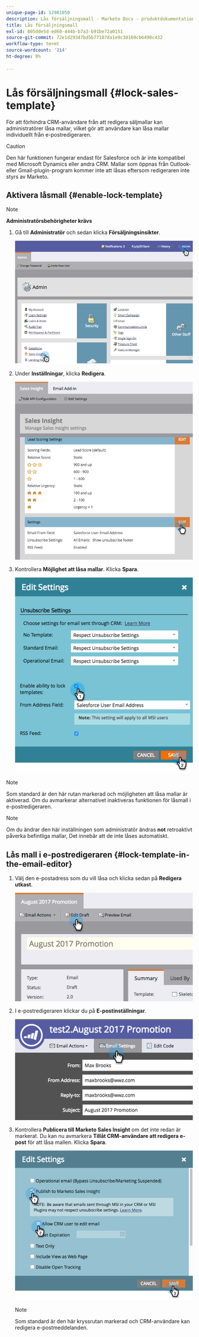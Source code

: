 ```yaml
---
unique-page-id: 12981050
description: Lås försäljningsmall - Marketo Docs - produktdokumentation
title: Lås försäljningsmall
exl-id: 005dde5d-ed60-444b-b7a3-b91be72a0151
source-git-commit: 72e1d29347bd5b77107da1e9c30169cb6490c432
workflow-type: tm+mt
source-wordcount: '214'
ht-degree: 0%

---
```


# Lås försäljningsmall {#lock-sales-template}

För att förhindra CRM-användare från att redigera säljmallar kan administratörer låsa mallar, vilket gör att användare kan låsa mallar individuellt från e-postredigeraren.

>[!CAUTION]
>
>Den här funktionen fungerar endast för Salesforce och är inte kompatibel med Microsoft Dynamics eller andra CRM. Mallar som öppnas från Outlook- eller Gmail-plugin-program kommer inte att låsas eftersom redigeraren inte styrs av Marketo.

## Aktivera låsmall {#enable-lock-template}

>[!NOTE]
>
>**Administratörsbehörigheter krävs**

1. Gå till **Administratör** och sedan klicka **Försäljningsinsikter**.

   ![](assets/1.png)

1. Under **Inställningar**, klicka **Redigera**.

   ![](assets/2.png)

1. Kontrollera **Möjlighet att låsa mallar**. Klicka **Spara**.

   ![](assets/image2017-10-9-8-3a19-3a45.png)

>[!NOTE]
>
>Som standard är den här rutan markerad och möjligheten att låsa mallar är aktiverad. Om du avmarkerar alternativet inaktiveras funktionen för låsmall i e-postredigeraren.

>[!NOTE]
>
>Om du ändrar den här inställningen som administratör ändras **not** retroaktivt påverka befintliga mallar, Det innebär att de inte låses automatiskt.

## Lås mall i e-postredigeraren {#lock-template-in-the-email-editor}

1. Välj den e-postadress som du vill låsa och klicka sedan på **Redigera utkast**.

   ![](assets/5.png)

1. I e-postredigeraren klickar du på **E-postinställningar**.

   ![](assets/6.png)

1. Kontrollera **Publicera till Marketo Sales Insight** om det inte redan är markerat. Du kan nu avmarkera **Tillåt CRM-användare att redigera e-post** för att låsa mallen. Klicka **Spara**.

   ![](assets/7.png)

   >[!NOTE]
   >
   >Som standard är den här kryssrutan markerad och CRM-användare kan redigera e-postmeddelanden.

